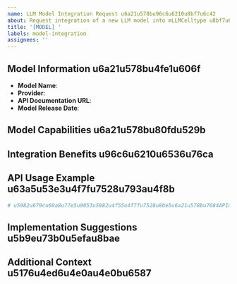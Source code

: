 ```yaml
---
name: LLM Model Integration Request u6a21u578bu96c6u6210u8bf7u6c42
about: Request integration of a new LLM model into mLLMCelltype u8bf7u6c42u5c06u65b0u7684u5927u8bedu8a00u6a21u578bu96c6u6210u5230mLLMCelltype
title: '[MODEL] '
labels: model-integration
assignees: ''
---
```


## Model Information u6a21u578bu4fe1u606f

- **Model Name**: <!-- u4f8bu5982: Mistral-Large / e.g., Mistral-Large -->
- **Provider**: <!-- u4f8bu5982: Mistral AI / e.g., Mistral AI -->
- **API Documentation URL**: <!-- u5982u679cu6709u7684u8bdd / If available -->
- **Model Release Date**: <!-- u4f8bu5982: 2025-03-15 / e.g., 2025-03-15 -->

## Model Capabilities u6a21u578bu80fdu529b

<!-- u8bf7u63cfu8ff0u8be5u6a21u578bu7684u4e3bu8981u529fu80fdu548cu80fdu529buff0cu5c24u5176u662fu4e0eu751fu7269u533bu5b66u548cu7ec6u80deu7c7bu578bu6ce8u91cau76f8u5173u7684u80fdu529b / Please describe the main features and capabilities of this model, especially those relevant to biomedical and cell type annotation tasks -->

## Integration Benefits u96c6u6210u6536u76ca

<!-- u8bf7u89e3u91cau4e3au4ec0u4e48u8fd9u4e2au6a21u578bu5e94u8be5u96c6u6210u5230mLLMCelltypeu4e2duff0cu4ee5u53cau5b83u5982u4f55u8865u5145u73b0u6709u7684u6a21u578bu96c6 / Please explain why this model should be integrated into mLLMCelltype and how it would complement the existing model set -->

## API Usage Example u63a5u53e3u4f7fu7528u793au4f8b

```python
# u5982u679cu60a8u77e5u9053u5982u4f55u4f7fu7528u8be5u6a21u578bu7684APIuff0cu8bf7u63d0u4f9bu4e00u4e2au7b80u77edu7684u793au4f8b / If you know how to use the API for this model, please provide a short example
```

## Implementation Suggestions u5b9eu73b0u5efau8bae

<!-- u5982u679cu60a8u6709u5173u4e8eu5982u4f55u5c06u8be5u6a21u578bu96c6u6210u5230mLLMCelltypeu7684u5177u4f53u5efau8baeuff0cu8bf7u5728u6b64u5904u63d0u4f9b / If you have specific suggestions on how to integrate this model into mLLMCelltype, please provide them here -->

## Additional Context u5176u4ed6u4e0au4e0bu6587

<!-- u6dfbu52a0u6709u5173u6a21u578bu96c6u6210u8bf7u6c42u7684u4efbu4f55u5176u4ed6u4e0au4e0bu6587 / Add any other context about the model integration request here -->
